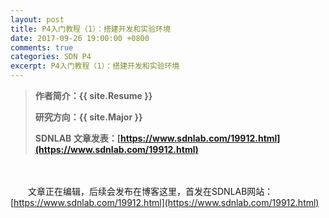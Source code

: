 ```yaml
---
layout: post
title: P4入门教程（1）：搭建开发和实验环境
date: 2017-09-26 19:00:00 +0800
comments: true
categories: SDN P4
excerpt: P4入门教程（1）：搭建开发和实验环境
---
```


> **作者简介：{{ site.Resume }}**
> 
> **研究方向：{{ site.Major }}**
> 
> **SDNLAB 文章发表：[https://www.sdnlab.com/19912.html](https://www.sdnlab.com/19912.html)**

　　

　　文章正在编辑，后续会发布在博客这里，首发在SDNLAB网站：[https://www.sdnlab.com/19912.html](https://www.sdnlab.com/19912.html)

